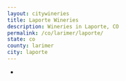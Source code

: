 ```yaml
---
layout: citywineries
title: Laporte Wineries
description: Wineries in Laporte, CO
permalink: /co/larimer/laporte/
state: co
county: larimer
city: laporte
---
```

-
